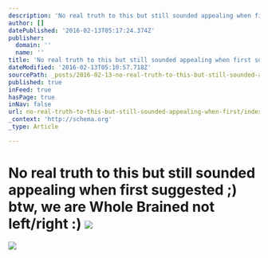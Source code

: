 ```yaml
---
description: 'No real truth to this but still sounded appealing when first suggested ;) btw, we are Whole Brained not left/right :)'
author: []
datePublished: '2016-02-13T05:17:24.374Z'
publisher:
  domain: ''
  name: ''
title: 'No real truth to this but still sounded appealing when first suggested ;) btw, we are Whole Brained not left/right :) '
dateModified: '2016-02-13T05:10:57.718Z'
sourcePath: _posts/2016-02-13-no-real-truth-to-this-but-still-sounded-appealing-when-first.md
published: true
inFeed: true
hasPage: true
inNav: false
url: no-real-truth-to-this-but-still-sounded-appealing-when-first/index.html
_context: 'http://schema.org'
_type: Article

---
```

# No real truth to this but still sounded appealing when first suggested ;) btw, we are Whole Brained not left/right :) ![](https://the-grid-user-content.s3-us-west-2.amazonaws.com/0894dd52-32a9-4f9d-8625-3abd7813cc2f.png)
![](https://the-grid-user-content.s3-us-west-2.amazonaws.com/1a251ea3-6af2-45ef-92f8-6e9b934dc373.png)